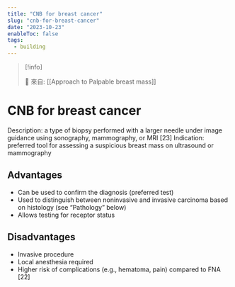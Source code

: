 ```yaml
---
title: "CNB for breast cancer"
slug: "cnb-for-breast-cancer"
date: "2023-10-23"
enableToc: false
tags:
  - building
---
```


> [!info]
>
> 🌱 來自: [[Approach to Palpable breast mass]]

# CNB for breast cancer

Description: a type of biopsy performed with a larger needle  under image guidance using sonography, mammography, or MRI  [23]
Indication: preferred tool for assessing a suspicious breast mass on ultrasound or mammography

## Advantages

- Can be used to confirm the diagnosis (preferred test)
- Used to distinguish between noninvasive and invasive carcinoma based on histology (see “Pathology” below)
- Allows testing for receptor status

## Disadvantages

- Invasive procedure
- Local anesthesia required
- Higher risk of complications (e.g., hematoma, pain) compared to FNA [22]
